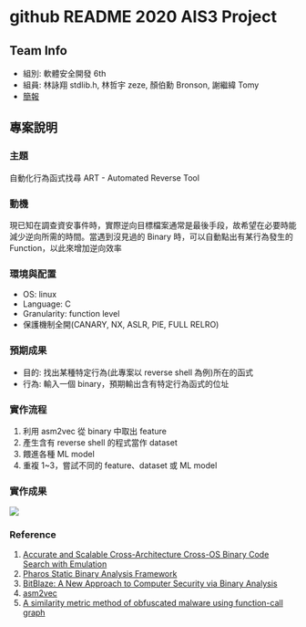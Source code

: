 # github README 2020 AIS3 Project
## Team Info
* 組別: 軟體安全開發 6th
* 組員: 林詠翔 stdlib.h, 林哲宇 zeze, 顏伯勳 Bronson, 謝繼緯 Tomy
* [簡報](https://docs.google.com/presentation/d/1yUHZjCuffwgdU5RMp0XDFAVgkfmwzkDo5ElGYpZmI04/edit#slide=id.g8edbfa2c57_2_1)

## 專案說明
### 主題
自動化行為函式找尋 ART - Automated Reverse Tool

### 動機
現已知在調查資安事件時，實際逆向目標檔案通常是最後手段，故希望在必要時能減少逆向所需的時間。當遇到沒見過的 Binary 時，可以自動點出有某行為發生的 Function，以此來增加逆向效率

### 環境與配置
* OS: linux
* Language: C
* Granularity: function level
* 保護機制全開(CANARY, NX, ASLR, PIE, FULL RELRO)

### 預期成果
* 目的: 找出某種特定行為(此專案以 reverse shell 為例)所在的函式
* 行為: 輸入一個 binary，預期輸出含有特定行為函式的位址

### 實作流程
1. 利用 asm2vec 從 binary 中取出 feature
2. 產生含有 reverse shell 的程式當作 dataset
3. 餵進各種 ML model
4. 重複 1~3，嘗試不同的 feature、dataset 或 ML model 

### 實作成果
![](https://i.imgur.com/bDoJEMI.png)

### Reference
1. [Accurate and Scalable Cross-Architecture Cross-OS Binary Code Search with Emulation](https://www.researchgate.net/publication/324548857_Accurate_and_Scalable_Cross-Architecture_Cross-OS_Binary_Code_Search_with_Emulation)
2. [Pharos Static Binary Analysis Framework](https://github.com/cmu-sei/pharos)
3. [BitBlaze: A New Approach to Computer Security via Binary Analysis](https://www.researchgate.net/publication/221160696_BitBlaze_A_New_Approach_to_Computer_Security_via_Binary_Analysis)
4. [asm2vec](https://github.com/Lancern/asm2vec)
5. [A similarity metric method of obfuscated malware using function-call graph](https://www.researchgate.net/figure/The-classified-X86-instructions_tbl1_257681429)
